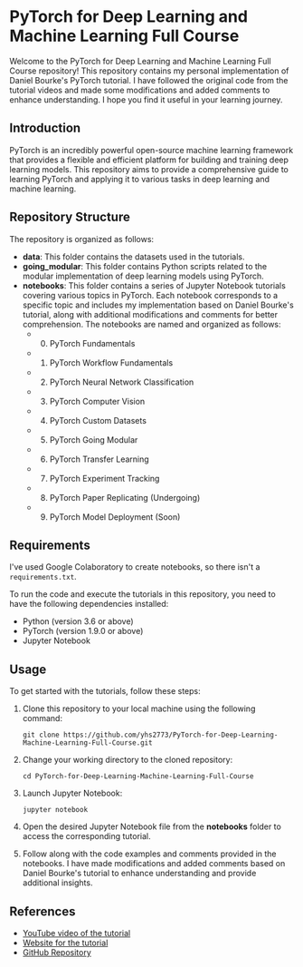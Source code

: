 # PyTorch for Deep Learning and Machine Learning Full Course

Welcome to the PyTorch for Deep Learning and Machine Learning Full Course repository! This repository contains my personal implementation of Daniel Bourke's PyTorch tutorial. I have followed the original code from the tutorial videos and made some modifications and added comments to enhance understanding. I hope you find it useful in your learning journey.

## Introduction

PyTorch is an incredibly powerful open-source machine learning framework that provides a flexible and efficient platform for building and training deep learning models. This repository aims to provide a comprehensive guide to learning PyTorch and applying it to various tasks in deep learning and machine learning.

## Repository Structure

The repository is organized as follows:

- **data**: This folder contains the datasets used in the tutorials.
- **going_modular**: This folder contains Python scripts related to the modular implementation of deep learning models using PyTorch.
- **notebooks**: This folder contains a series of Jupyter Notebook tutorials covering various topics in PyTorch. Each notebook corresponds to a specific topic and includes my implementation based on Daniel Bourke's tutorial, along with additional modifications and comments for better comprehension. The notebooks are named and organized as follows:
    - 00. PyTorch Fundamentals
    - 01. PyTorch Workflow Fundamentals
    - 02. PyTorch Neural Network Classification
    - 03. PyTorch Computer Vision
    - 04. PyTorch Custom Datasets
    - 05. PyTorch Going Modular
    - 06. PyTorch Transfer Learning
    - 07. PyTorch Experiment Tracking
    - 08. PyTorch Paper Replicating (Undergoing)
    - 09. PyTorch Model Deployment (Soon)

## Requirements

I've used Google Colaboratory to create notebooks, so there isn't a `requirements.txt`.

To run the code and execute the tutorials in this repository, you need to have the following dependencies installed:

- Python (version 3.6 or above)
- PyTorch (version 1.9.0 or above)
- Jupyter Notebook

## Usage

To get started with the tutorials, follow these steps:

1. Clone this repository to your local machine using the following command:

   ```shell
   git clone https://github.com/yhs2773/PyTorch-for-Deep-Learning-Machine-Learning-Full-Course.git
   ```
2. Change your working directory to the cloned repository:

   ```shell
   cd PyTorch-for-Deep-Learning-Machine-Learning-Full-Course
   ```
3. Launch Jupyter Notebook:

   ```shell
   jupyter notebook
   ```
4. Open the desired Jupyter Notebook file from the **notebooks** folder to access the corresponding tutorial.

5. Follow along with the code examples and comments provided in the notebooks. I have made modifications and added comments based on Daniel Bourke's tutorial to enhance understanding and provide additional insights.

## References
- [YouTube video of the tutorial](https://www.youtube.com/watch?v=Z_ikDlimN6A)
- [Website for the tutorial](https://www.learnpytorch.io/)
- [GitHub Repository](https://github.com/mrdbourke/pytorch-deep-learning)

